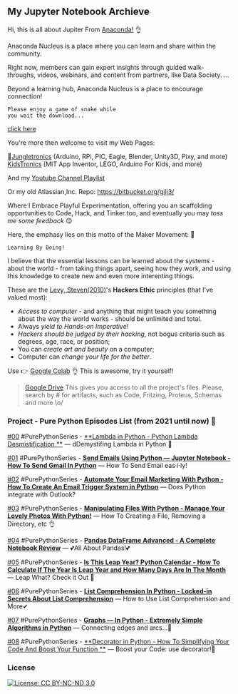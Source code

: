 ## My Jupyter Notebook Archieve
Hi, this is all about Jupiter From [Anaconda!](https://anaconda.cloud/) 👌

Anaconda Nucleus is a place where you can learn and share within the community. 

Right now, members can gain expert insights through guided walk-throughs, videos, webinars, and content from partners, like Data Society. ... 

Beyond a learning hub, Anaconda Nucleus is a place to encourage connection!
```
Please enjoy a game of snake while 
you wait the download... 

```
[click here](https://anaconda.cloud/getting-started-with-anaconda)

You're more then welcome to visit my Web Pages: 

 🧐[Jungletronics](https://medium.com/jungletronics) (Arduino, RPi, PIC, Eagle, Blender, Unity3D, Pixy, and more) 
 [KidsTronics](https://medium.com/kidstronics) (MIT App Inventor, LEGO, Arduino For Kids, and more)
 
And my [Youtube Channel Playlist](https://www.youtube.com/playlist?list=PLK3PeNcUzb8TwZuXZJgREj5nDbQxRLW_a)

Or my old Atlassian,Inc. Repo: https://bitbucket.org/gilj3/
 
Where I Embrace Playful Experimentation, offering you an scaffolding opportunities to Code, Hack, 
and Tinker too, and eventually you may *toss me some feedback* :blush:

Here, the emphasy lies on this motto of the Maker Movement: :art:
```
Learning By Doing!
``` 

I believe that the essential lessons can be learned about the systems - about the world - 
from taking things apart, seeing how they work, and using this knowledge to create new and even more interenting things.

These are the [Levy, Steven(2010)](https://www.amazon.com/Hackers-Computer-Revolution-Steven-Levy/dp/1449388396)'s **Hackers Ethic** principles (that I've valued most):
* *Access to computer* - and anything that might teach you something about the way the world works - should be unlimited and total.
* Always *yield to Hands-on Imperative*!
* *Hackers should be judged by their hacking*, not bogus criteria such as degrees, age, race, or position;
* You can *create art and beauty* on a computer;
* Computer can *change your life for the better*.

Use 👉 [Google Colab](https://colab.research.google.com/notebooks/welcome.ipynb?hl=en_US) 👌 This is awesome, try it yourself!

>[Google Drive](https://drive.google.com/open?id=0B8iMbc-iQqlULW1HZXFiNnBEZUE) This gives you access to all the project's files. Please, search by # for artifacts, such as Code, Fritzing, Proteus, Schemas and more \o/

### Project - Pure Python Episodes List (from 2021 until now) :ant:

[#00](PPY_00/) #PurePythonSeries - [**Lambda in Python - Python Lambda Desmistification **](https://medium.com/jungletronics/lambda-in-python-421b0c18e825) — dDemystifing Lambda in Python 👏

[#01](PPY_01/) #PurePythonSeries - [**Send Emails Using Python — Jupyter Notebook - How To Send Gmail In Python**](https://medium.com/jungletronics/send-emails-using-python-jupyter-notebook-94d14a5a5655) — How To Send Email eas·i·ly! 

[#02](PPY_02/) #PurePythonSeries - [**Automate Your Email Marketing With Python - How To Create An Email Trigger System in Python**](https://medium.com/jungletronics/automate-your-email-marketing-with-python-f0d68234b789) — Does Python integrate with Outlook?

[#03](PPY_03/) #PurePythonSeries - [**Manipulating Files With Python - Manage Your Lovely Photos With Python!**](https://medium.com/jungletronics/manipulating-files-with-python-3f9a781287e9) — How To Creating a File, Removing a Directory, etc 👌

[#04](PPY_04/) #PurePythonSeries - [**Pandas DataFrame Advanced - A Complete Notebook Review**](https://medium.com/jungletronics/pandas-dataframe-advanced-48f83a5b097f) — 💕All About Pandas!💕

[#05](PPY_05/) #PurePythonSeries - [**Is This Leap Year? Python Calendar - How To Calculate If The Year Is Leap Year and How Many Days Are In The Month**](https://medium.com/jungletronics/is-this-leap-year-python-calendar-3d1a61f2c4a7) — Leap What? Check it Out 👀

[#06](PPY_06/) #PurePythonSeries - [**List Comprehension In Python - Locked-in Secrets About List Comprehension**](https://medium.com/jungletronics/list-comprehension-in-python-c22c4b0a6a8a) — How to Use List Comprehension and More✔

[#07](PPY_07/) #PurePythonSeries - [**Graphs — In Python - Extremely Simple Algorithms in Python**](https://medium.com/jungletronics/graphs-in-python-b7d243737b77) — Connecting edges and arcs...🏹

[#08](PPY_08/) #PurePythonSeries - [**Decorator in Python - How To Simplifying Your Code And Boost Your Function **](https://medium.com/jungletronics/decorator-in-python-62c00f7e818) — Boost your Code: use decorator!💎

### License

[![License: CC BY-NC-ND 3.0](https://img.shields.io/badge/License-CC%20BY--NC--ND%203.0-lightgrey.svg)](https://creativecommons.org/licenses/by-nc-nd/3.0/)
 
 
